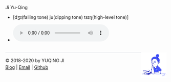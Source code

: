 Ji Yu-Qing

- [dʒɪ(falling tone) ju(dipping tone) tsɪŋ(high-level tone)]

- <audio width="200" height="30" src="./../name.mp3" controls="controls">dʒɪ ju tsɪŋ</audio>

<br>

<div><a href="https://vjyq.github.io/en/about"><img src="./../avatar.png" style="float:right;width:80px;height:80px"/></a></div><div style="border-top:1px solid #e1e4e8;padding-top:16px"></div>
<div>© 2018-2020 by YUQING JI</div>
<div style="padding-top:0.3em"><a href="https://vjyq.github.io/en/">Blog</a> | <a href="mailto:yuqing.ji@outlook.com">Email</a> | <a href="https://github.com/vjyq">Github</a></div>